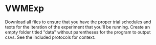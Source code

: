# VWMExp #

Download all files to ensure that you have the proper trial schedules and texts for the iteration of the experiment that you'll be running. Create an empty folder titled "data" without parentheses for the program to output csvs. See the included protocols for context.

